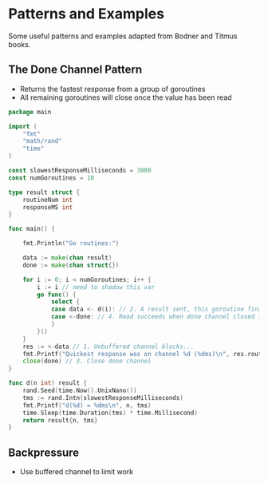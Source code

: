 # Patterns and Examples

Some useful patterns and examples adapted from Bodner and Titmus books.

## The Done Channel Pattern

- Returns the fastest response from a group of goroutines
- All remaining goroutines will close once the value has been read

```go
package main

import (
	"fmt"
	"math/rand"
	"time"
)

const slowestResponseMilliseconds = 3000
const numGoroutines = 10

type result struct {
	routineNum int
	responseMS int
}

func main() {

	fmt.Println("Go routines:")

	data := make(chan result)
	done := make(chan struct{})

	for i := 0; i < numGoroutines; i++ {
		i := i // need to shadow this var
		go func() {
			select {
			case data <- d(i): // 2. A result sent, this goroutine finishes
			case <-done: // 4. Read succeeds when done channel closed in main, this goroutine also finishes
			}
		}()
	}
	res := <-data // 1. Unbuffered channel blocks...
	fmt.Printf("Quickest response was on channel %d (%dms)\n", res.routineNum, res.responseMS)
	close(done) // 3. Close done channel
}

func d(n int) result {
	rand.Seed(time.Now().UnixNano())
	tms := rand.Intn(slowestResponseMilliseconds)
	fmt.Printf("d(%d) = %dms\n", n, tms)
	time.Sleep(time.Duration(tms) * time.Millisecond)
	return result{n, tms}
}
```

## Backpressure

- Use buffered channel to limit work



 
  
 
 
 
 

